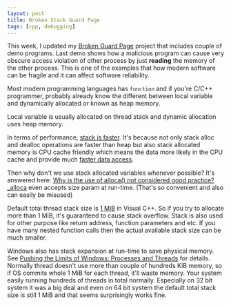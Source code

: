 ```yaml
---
layout: post
title: Broken Stack Guard Page
tags: [cpp, debugging]
---
```


This week, I updated my [Broken Guard Page](https://github.com/chaelim/BrokenGuardPage) project that includes couple of demo programs. Last demo shows how a malicious program can cause very obscure access violation of other process by just **reading** the memory of the other process. This is one of the examples that how modern software can be fragile and it can affect software reliability.

Most modern programming languages has `function` and if you're C/C++ programmer, probably already know the different between local variable and dynamically allocated or known as heap memory.

Local variable is usually allocated on thread stack and dynamic allocation uses heap memory. 

In terms of performance, [stack is faster](http://stackoverflow.com/questions/161053/which-is-faster-stack-allocation-or-heap-allocation). It's because not only stack alloc and dealloc operations are faster than heap but also stack allocated memory is CPU cache friendly which means the data more likely in the CPU cache and provide much [faster data access](https://gist.github.com/jboner/2841832).
 
Then why don't we use stack allocated variables whenever possible? It's answered here:  [Why is the use of alloca() not considered good practice?](http://stackoverflow.com/questions/1018853/why-is-the-use-of-alloca-not-considered-good-practice) [_alloca](https://msdn.microsoft.com/en-us/library/wb1s57t5.aspx) even accepts size param at run-time. (That's so convenient and also can easily be misused)

Default total thread stack size is [1 MiB](https://msdn.microsoft.com/en-us/library/windows/desktop/ms686774(v=vs.85).aspx) in Visual C++. So if you try to allocate more than 1 MiB, it's guaranteed to cause stack overflow. Stack is also used for other purpose like return address, function parameters and etc. If you have many nested function calls then the actual available stack size can be much smaller.

Windows also has stack expansion at run-time to save physical memory. See [Pushing the Limits of Windows: Processes and Threads](https://blogs.technet.microsoft.com/markrussinovich/2009/07/05/pushing-the-limits-of-windows-processes-and-threads/) for details. Normally thread doesn't use more than couple of hundreds KiB memory, so if OS commits whole 1 MiB for each thread, it'll waste memory. Your system easily running hundreds of threads in total normally. Especially on 32 bit system it was a big deal and even on 64 bit system the default total stack size is still 1 MiB and that seems surprisingly works fine.

